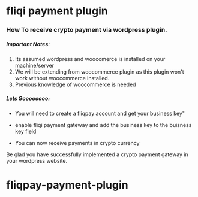 #  fliqi payment plugin

### How To receive  crypto payment via wordpress plugin.

##### Important Notes:
1. Its assumed wordpress and woocomerce  is  installed on your machine/server
1. We will be extending from woocommerce plugin as this plugin won't work without woocommerce installed.
1. Previous knowledge of woocommerce is needed

##### Lets Goooooooo:

* You will need to create a fliqpay account and get your business key"

* enable fliqi payment gateway and add the business key to the buisness key field

* You can now receive payments in crypto currency







Be glad you have successfully implemented a crypto payment gateway in your wordpress website.



# fliqpay-payment-plugin
